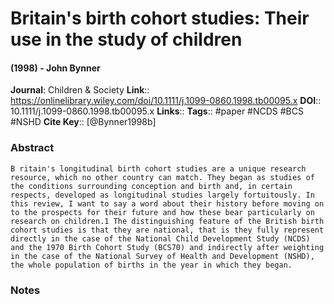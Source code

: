 # Britain's birth cohort studies: Their use in the study of children
#### (1998) - John Bynner
**Journal**: Children & Society
**Link**:: https://onlinelibrary.wiley.com/doi/10.1111/j.1099-0860.1998.tb00095.x
**DOI**:: 10.1111/j.1099-0860.1998.tb00095.x
**Links**:: 
**Tags**:: #paper #NCDS #BCS #NSHD 
**Cite Key**:: [@Bynner1998b]

### Abstract

```
B ritain's longitudinal birth cohort studies are a unique research resource, which no other country can match. They began as studies of the conditions surrounding conception and birth and, in certain respects, developed as longitudinal studies largely fortuitously. In this review, I want to say a word about their history before moving on to the prospects for their future and how these bear particularly on research on children.1 The distinguishing feature of the British birth cohort studies is that they are national, that is they fully represent directly in the case of the National Child Development Study (NCDS) and the 1970 Birth Cohort Study (BCS70) and indirectly after weighting in the case of the National Survey of Health and Development (NSHD), the whole population of births in the year in which they began.
```

### Notes

